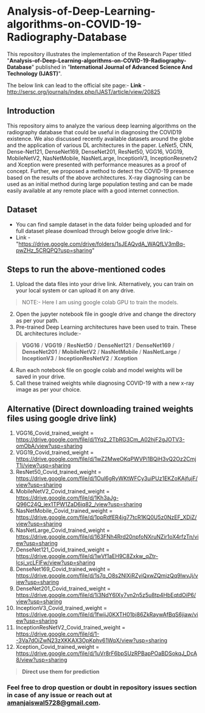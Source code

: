 # Analysis-of-Deep-Learning-algorithms-on-COVID-19-Radiography-Database

This repository illustrates the implementation of the Research Paper titled "**Analysis-of-Deep-Learning-algorithms-on-COVID-19-Radiography-Database**" published in "**International Journal of Advanced Science And Technology (IJAST)**".

The below link can lead to the official site page:-
**Link** - http://sersc.org/journals/index.php/IJAST/article/view/20825

## Introduction

This repository aims to analyze the various deep learning algorithms on the radiography database that could be useful in diagnosing the COVID19 existence. We also discussed recently available datasets around the globe and the application of various DL architectures in the paper. LeNet5, CNN, Dense-Net121, DenseNet169, DenseNet201, ResNet50, VGG16, VGG19, MobileNetV2, NasNetMobile, NasNetLarge, InceptionV3, InceptionResnetv2 and Xception were presented with performance measures as a proof of concept. Further, we proposed a method to detect the COVID-19 presence based on the results of the above architectures. X-ray diagnosing can be used as an initial method during large population testing and can be made easily available at any remote place with a good internet connection.

## Dataset 

* You can find sample dataset in the data folder being uploaded and for full dataset please download through below google drive link:-
* Link - "https://drive.google.com/drive/folders/1sJEAQydA_WAQfLV3mBq-pwZHz_5CRQPQ?usp=sharing"

## Steps to run the above-mentioned codes

1. Upload the data files into your drive link. Alternatively, you can train on your local system or can upload it on any drive. 
> NOTE:- Here I am using google colab GPU to train the models.
2. Open the jupyter notebook file in google drive and change the directory as per your path. 
3. Pre-trained Deep Learning architectures have been used to train. These DL architectures include:-
> **VGG16**
> /
> **VGG19**
> /
> **ResNet50**
> /
> **DenseNet121**
> /
> **DenseNet169**
> /
> **DenseNet201**
> /
> **MobileNetV2**
> /
> **NasNetMobile**
> /
> **NasNetLarge**
> /
> **InceptionV3**
> /
> **InceptionResNetV2**
> /
> **Xception**
4. Run each notebook file on google colab and model weights will be saved in your drive.
5. Call these trained weights while diagnosing COVID-19 with a new x-ray image as per your choice.

## Alternative (Direct downloading trained weights files using google drive link)

1. VGG16_Covid_trained_weight = https://drive.google.com/file/d/1Yq2_2TbRG3Cm_A02hjF2gJOTV3-omObA/view?usp=sharing
2. VGG19_Covid_trained_weight = https://drive.google.com/file/d/1wZ2MweOKqPWVPi1BQiH3vQ2Oz2CmjT1i/view?usp=sharing
3. ResNet50_Covid_trained_weight = https://drive.google.com/file/d/1Oul6gRyWKtWFCy3uiPUz1EKZoKAjfujF/view?usp=sharing
4. MobileNetV2_Covid_trained_weight = https://drive.google.com/file/d/1Kh3aJg-Q96C24Q_iex1TPW1ZaD6iq82_/view?usp=sharing
5. NasNetMobile_Covid_trained_weight = https://drive.google.com/file/d/1ppRdfER4ig77tcR1KQ0U5z0NzEF_XDiZ/view?usp=sharing
6. NasNetLarge_Covid_trained_weight = https://drive.google.com/file/d/163FNh4Rrd20npfoNXruNZir1oX4rfzTn/view?usp=sharing
7. DenseNet121_Covid_trained_weight = https://drive.google.com/file/d/1wVf1aEH9C8Zxkw_qZtr-Icsj_vcLFlFw/view?usp=sharing
8. DenseNet169_Covid_trained_weight = https://drive.google.com/file/d/1s7q_O8s2NlXiRZyiQxwZQmjzQq9lwvJj/view?usp=sharing
9. DenseNet201_Covid_trained_weight = https://drive.google.com/file/d/1i3NdY6IXy7vn2n5z5u8tp4HbEqtdOiP6/view?usp=sharing
10. InceptionV3_Covid_trained_weight = https://drive.google.com/file/d/1fwijJ0KXTH01bj86ZkRaywAfBqS6jiaw/view?usp=sharing
11. InceptionResNetV2_Covid_trained_weight = https://drive.google.com/file/d/1--3Va7dOiZwN23zXKKAX3OpKphv61WqX/view?usp=sharing
12. Xception_Covid_trained_weight = https://drive.google.com/file/d/1uVr8rF6bpSUzRPBapPOaBDSokqJ_DcA8/view?usp=sharing

> **Direct use them for prediction**



### Feel free to drop question or doubt in repository issues section in **case of any issue** or reach out at **amanjaiswal5728@gmail.com**.




